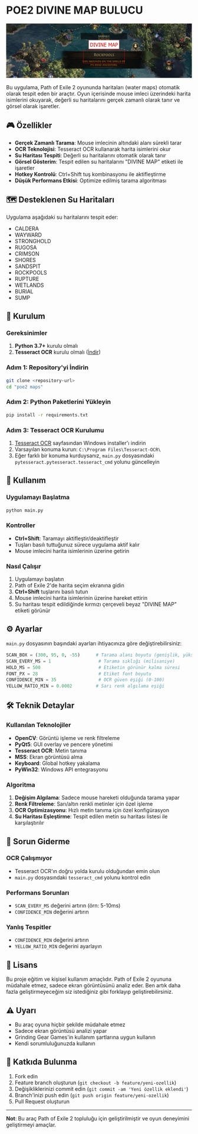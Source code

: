 # POE2 DIVINE MAP BULUCU

![POE2 Divine Map Scanner](readme.png)

Bu uygulama, Path of Exile 2 oyununda haritaları (water maps) otomatik olarak tespit eden bir araçtır. Oyun içerisinde mouse imleci üzerindeki harita isimlerini okuyarak, değerli su haritalarını gerçek zamanlı olarak tanır ve görsel olarak işaretler.

## 🎮 Özellikler

- **Gerçek Zamanlı Tarama**: Mouse imlecinin altındaki alanı sürekli tarar
- **OCR Teknolojisi**: Tesseract OCR kullanarak harita isimlerini okur
- **Su Haritası Tespiti**: Değerli su haritalarını otomatik olarak tanır
- **Görsel Gösterim**: Tespit edilen su haritalarını "DIVINE MAP" etiketi ile işaretler
- **Hotkey Kontrolü**: Ctrl+Shift tuş kombinasyonu ile aktifleştirme
- **Düşük Performans Etkisi**: Optimize edilmiş tarama algoritması

## 🗺️ Desteklenen Su Haritaları

Uygulama aşağıdaki su haritalarını tespit eder:

- CALDERA
- WAYWARD  
- STRONGHOLD
- RUGOSA
- CRIMSON
- SHORES
- SANDSPIT
- ROCKPOOLS
- RUPTURE
- WETLANDS
- BURIAL
- SUMP

## 🔧 Kurulum

### Gereksinimler

1. **Python 3.7+** kurulu olmalı
2. **Tesseract OCR** kurulu olmalı ([İndir](https://github.com/UB-Mannheim/tesseract/wiki))

### Adım 1: Repository'yi İndirin

```bash
git clone <repository-url>
cd "poe2 maps"
```

### Adım 2: Python Paketlerini Yükleyin

```bash
pip install -r requirements.txt
```

### Adım 3: Tesseract OCR Kurulumu

1. [Tesseract OCR](https://github.com/UB-Mannheim/tesseract/wiki) sayfasından Windows installer'ı indirin
2. Varsayılan konuma kurun: `C:\Program Files\Tesseract-OCR\`
3. Eğer farklı bir konuma kurduysanız, `main.py` dosyasındaki `pytesseract.pytesseract.tesseract_cmd` yolunu güncelleyin

## 🚀 Kullanım

### Uygulamayı Başlatma

```bash
python main.py
```

### Kontroller

- **Ctrl+Shift**: Taramayı aktifleştir/deaktifleştir
- Tuşları basılı tuttuğunuz sürece uygulama aktif kalır
- Mouse imlecini harita isimlerinin üzerine getirin

### Nasıl Çalışır

1. Uygulamayı başlatın
2. Path of Exile 2'de harita seçim ekranına gidin  
3. **Ctrl+Shift** tuşlarını basılı tutun
4. Mouse imlecini harita isimlerinin üzerine hareket ettirin
5. Su haritası tespit edildiğinde kırmızı çerçeveli beyaz "DIVINE MAP" etiketi görünür

## ⚙️ Ayarlar

`main.py` dosyasının başındaki ayarları ihtiyacınıza göre değiştirebilirsiniz:

```python
SCAN_BOX = (300, 95, 0, -55)      # Tarama alanı boyutu (genişlik, yükseklik, x_offset, y_offset)
SCAN_EVERY_MS = 1                  # Tarama sıklığı (milisaniye)  
HOLD_MS = 500                      # Etiketin görünür kalma süresi
FONT_PX = 28                       # Etiket font boyutu
CONFIDENCE_MIN = 35                # OCR güven eşiği (0-100)
YELLOW_RATIO_MIN = 0.0002         # Sarı renk algılama eşiği
```

## 🛠️ Teknik Detaylar

### Kullanılan Teknolojiler

- **OpenCV**: Görüntü işleme ve renk filtreleme
- **PyQt5**: GUI overlay ve pencere yönetimi
- **Tesseract OCR**: Metin tanıma
- **MSS**: Ekran görüntüsü alma
- **Keyboard**: Global hotkey yakalama
- **PyWin32**: Windows API entegrasyonu

### Algoritma

1. **Değişim Algılama**: Sadece mouse hareketi olduğunda tarama yapar
2. **Renk Filtreleme**: Sarı/altın renkli metinler için özel işleme
3. **OCR Optimizasyonu**: Hızlı metin tanıma için özel konfigürasyon
4. **Su Haritası Eşleştirme**: Tespit edilen metin su haritası listesi ile karşılaştırılır

## 🐛 Sorun Giderme

### OCR Çalışmıyor
- Tesseract OCR'ın doğru yolda kurulu olduğundan emin olun
- `main.py` dosyasındaki `tesseract_cmd` yolunu kontrol edin

### Performans Sorunları  
- `SCAN_EVERY_MS` değerini artırın (örn: 5-10ms)
- `CONFIDENCE_MIN` değerini artırın

### Yanlış Tespitler
- `CONFIDENCE_MIN` değerini artırın
- `YELLOW_RATIO_MIN` değerini ayarlayın

## 📝 Lisans

Bu proje eğitim ve kişisel kullanım amaçlıdır. Path of Exile 2 oyununa müdahale etmez, sadece ekran görüntüsünü analiz eder. Ben artık daha fazla geliştirmeyeceğim siz istediğiniz gibi forklayıp geliştirebilirsiniz.

## ⚠️ Uyarı

- Bu araç oyuna hiçbir şekilde müdahale etmez
- Sadece ekran görüntüsü analizi yapar
- Grinding Gear Games'in kullanım şartlarına uygun kullanın
- Kendi sorumluluğunuzda kullanın

## 🤝 Katkıda Bulunma

1. Fork edin
2. Feature branch oluşturun (`git checkout -b feature/yeni-ozellik`)
3. Değişikliklerinizi commit edin (`git commit -am 'Yeni özellik eklendi'`)
4. Branch'inizi push edin (`git push origin feature/yeni-ozellik`)
5. Pull Request oluşturun

---

**Not**: Bu araç Path of Exile 2 topluluğu için geliştirilmiştir ve oyun deneyimini geliştirmeyi amaçlar.
